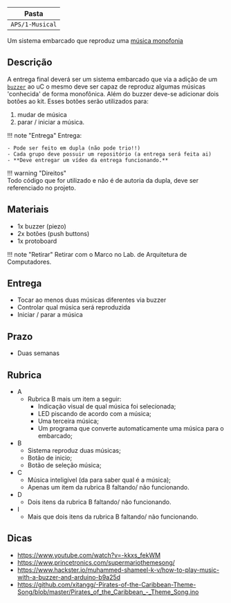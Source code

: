 
| Pasta           |
|-----------------|
| `APS/1-Musical` |

Um sistema embarcado que reproduz uma [música monofonia](https://en.wikipedia.org/wiki/Monophony)

## Descrição

A entrega final deverá ser um sistema embarcado que via a adição de um [`buzzer`](https://en.wikipedia.org/wiki/Buzzer) ao uC o mesmo deve ser capaz de reproduz algumas músicas 'conhecida' de forma monofônica. Além do buzzer deve-se adicionar dois botões ao kit. Esses botões serão utilizados para: 

1. mudar de música
2. parar / iniciar a música.

!!! note "Entrega"
     Entrega:
     
    - Pode ser feito em dupla (não pode trio!!)
    - Cada grupo deve possuir um repositório (a entrega será feita ai)
    - **Deve entregar um vídeo da entrega funcionando.**
   
!!! warning "Direitos"   
    Todo código que for utilizado e não é de autoria da dupla, deve ser referenciado no projeto.
   
## Materiais

- 1x buzzer (piezo)
- 2x botões (push buttons)
- 1x protoboard

!!! note "Retirar"
    Retirar com o Marco no Lab. de Arquitetura de Computadores.

## Entrega

- Tocar ao menos duas músicas diferentes via buzzer
- Controlar qual música será reproduzida
- Iniciar / parar a música

## Prazo

- Duas semanas

## Rubrica

- A
    - Rubrica B mais um item a seguir:
      - Indicação visual de qual música foi selecionada;
      - LED piscando de acordo com a música;
      - Uma terceira música;
      - Um programa que converte automaticamente uma música para o embarcado;
- B
    - Sistema reproduz duas músicas;
    - Botão de inicio;
    - Botão de seleção música;
- C
    - Música inteligível (da para saber qual é a música);
    - Apenas um item da rubrica B faltando/ não funcionando.
- D
    - Dois itens da rubrica B faltando/ não funcionando.
- I
    - Mais que dois itens da rubrica B faltando/ não funcionando.

## Dicas

- https://www.youtube.com/watch?v=-kkxs_fekWM
- https://www.princetronics.com/supermariothemesong/
- https://www.hackster.io/muhammed-shameel-k-v/how-to-play-music-with-a-buzzer-and-arduino-b9a25d
- https://github.com/xitangg/-Pirates-of-the-Caribbean-Theme-Song/blob/master/Pirates_of_the_Caribbean_-_Theme_Song.ino
